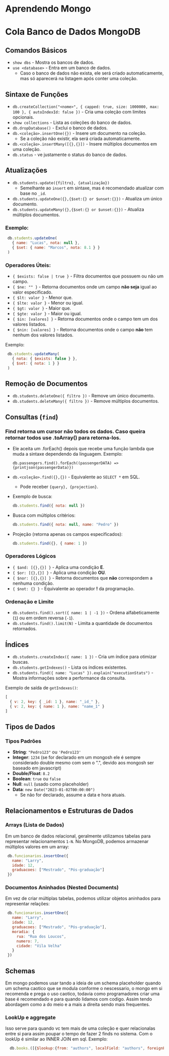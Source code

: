 # Aprendendo Mongo
# Cola Banco de Dados MongoDB

## Comandos Básicos

- `show dbs` - Mostra os bancos de dados.
- `use <database>` - Entra em um banco de dados.
  - Caso o banco de dados não exista, ele será criado automaticamente, mas só aparecerá na listagem após conter uma coleção.

## Sintaxe de Funções

- `db.createCollection("<nome>", { capped: true, size: 1000000, max: 100 }, { autoIndexId: false })` - Cria uma coleção com limites opcionais.
- `show collections` - Lista as coleções do banco de dados.
- `db.dropDatabase()` - Exclui o banco de dados.
- `db.<coleção>.insertOne({})` - Insere um documento na coleção.
  - Se a coleção não existir, ela será criada automaticamente.
- `db.<coleção>.insertMany([{},{}])` - Insere múltiplos documentos em uma coleção.
- `db.status` - ve justamente o status do banco de dados.

## Atualizações

- `db.students.update({filtro}, {atualização})`
  - Semelhante ao `insert` em sintaxe, mas é recomendado atualizar com base no `_id`.
- `db.students.updateOne({},{$set:{} or $unset:{}})` - Atualiza um único documento.
- `db.students.updateMany({},{$set:{} or $unset:{}})` - Atualiza múltiplos documentos.

### Exemplo:
```js
 db.students.updateOne(
   { name: "Lucas", nota: null },
   { $set: { name: "Marcos", nota: 8.1 } }
 )
```

### Operadores Úteis:
- `{ $exists: false | true }` - Filtra documentos que possuem ou não um campo.
- `{ $ne: "" }` - Retorna documentos onde um campo **não seja** igual ao valor especificado.
- `{ $lt: valor }` - Menor que.
- `{ $lte: valor }` - Menor ou igual.
- `{ $gt: valor }` - Maior que.
- `{ $gte: valor }` - Maior ou igual.
- `{ $in: [valores] }` - Retorna documentos onde o campo tem um dos valores listados.
- `{ $nin: [valores] }` - Retorna documentos onde o campo **não** tem nenhum dos valores listados.

Exemplo:
```js
 db.students.updateMany(
   { nota: { $exists: false } },
   { $set: { nota: 1 } }
 )
```

## Remoção de Documentos

- `db.students.deleteOne({ filtro })` - Remove um único documento.
- `db.students.deleteMany({ filtro })` - Remove múltiplos documentos.

## Consultas (`find`)
### Find retorna um cursor não todos os dados. Caso queira retornar todos use .toArray() para retorna-los.
- Ele aceita um .forEach() depois que recebe uma função lambda que muda a sintaxe dependendo da linguagem. Exemplo:
  ```js:
  db.passengers.find().forEach((passengerDATA) => {printjson(passengerData)})
  ```
  
- `db.<coleção>.find({},{})` - Equivalente ao `SELECT *` em SQL.
  - Pode receber `{query}, {projection}`.
- Exemplo de busca:
  ```js
  db.students.find({ nota: null })
  ```
- Busca com múltiplos critérios:
  ```js
  db.students.find({ nota: null, name: "Pedro" })
  ```
- Projeção (retorna apenas os campos especificados):
  ```js
  db.students.find({}, { name: 1 })
  ```

### Operadores Lógicos

- `{ $and: [{},{}] }` - Aplica uma condição **E**.
- `{ $or: [{},{}] }` - Aplica uma condição **OU**.
- `{ $nor: [{},{}] }` - Retorna documentos que **não** correspondem a nenhuma condição.
- `{ $not: {} }` - Equivalente ao operador **!** da programação.

### Ordenação e Limite

- `db.students.find().sort({ name: 1 | -1 })` - Ordena alfabeticamente (`1`) ou em ordem reversa (`-1`).
- `db.students.find().limit(N)` - Limita a quantidade de documentos retornados.

## Índices

- `db.students.createIndex({ name: 1 })` - Cria um índice para otimizar buscas.
- `db.students.getIndexes()` - Lista os índices existentes.
- `db.students.find({ name: "Lucas" }).explain("executionStats")` - Mostra informações sobre a performance da consulta.

Exemplo de saída de `getIndexes()`:
```js
[
  { v: 2, key: { _id: 1 }, name: "_id_" },
  { v: 2, key: { name: 1 }, name: "name_1" }
]
```

## Tipos de Dados

### Tipos Padrões
- **String**: `"Pedro123"` ou `'Pedro123'`
- **Integer**: `1234` (se for declarado em um mongosh ele é sempre considerado double mesmo com sem o ".", devido aos mongosh ser baseado em javascript)
- **Double/Float**: `8.2`
- **Boolean**: `true` ou `false`
- **Null**: `null` (usado como placeholder)
- **Data**: `new Date("2023-01-02T00:00:00")`
  - Se não for declarado, assume a data e hora atuais.

## Relacionamentos e Estruturas de Dados

### Arrays (Lista de Dados)

Em um banco de dados relacional, geralmente utilizamos tabelas para representar relacionamentos `1-N`. No MongoDB, podemos armazenar múltiplos valores em um array:

```js
 db.funcionarios.insertOne({
   name: "Larry",
   idade: 12,
   graduacoes: ["Mestrado", "Pós-graduação"]
 })
```

### Documentos Aninhados (Nested Documents)

Em vez de criar múltiplas tabelas, podemos utilizar objetos aninhados para representar relações:

```js
 db.funcionarios.insertOne({
   name: "Larry",
   idade: 12,
   graduacoes: ["Mestrado", "Pós-graduação"],
   moradia: {
     rua: "Rua dos Loucos",
     numero: 7,
     cidade: "Vila Velha"
   }
 })
```
## Schemas
Em mongo podemos usar tando a ideia de um schema placeholder quando um schema caotico que se modula conforme o nescessario, o mongo em si recomenda e prega o uso caotico, todavia como programadores criar uma base é recomendado e para quando lidamos com codigo. Assim tendo abordagem como a do meio e a mais a direita sendo mais frequentes. 

### LookUp e aggregate
Isso serve para quando vc tem mais de uma coleção e quer relacionalas entre si para assim poupar o tempo de fazer 2 finds no sistema. Com o lookUp é similar ao INNER JOIN em sql. Exemplo:
```js
  db.books.([{$lookup:{from: "authors", localField: "authors", foreignField: "_id", as: "creators"}}]).preety()
```
